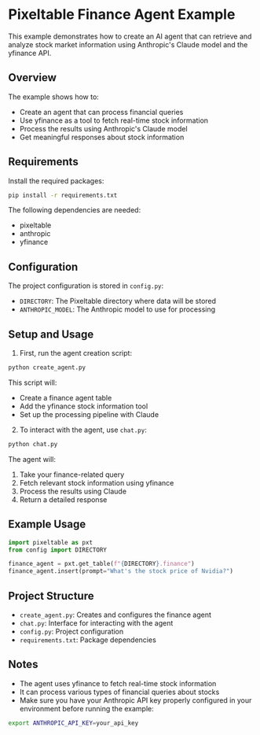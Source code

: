 # Pixeltable Finance Agent Example

This example demonstrates how to create an AI agent that can retrieve and analyze stock market information using Anthropic's Claude model and the yfinance API.

## Overview

The example shows how to:
- Create an agent that can process financial queries
- Use yfinance as a tool to fetch real-time stock information
- Process the results using Anthropic's Claude model
- Get meaningful responses about stock information

## Requirements

Install the required packages:
```bash
pip install -r requirements.txt
```

The following dependencies are needed:
- pixeltable
- anthropic
- yfinance

## Configuration

The project configuration is stored in `config.py`:
- `DIRECTORY`: The Pixeltable directory where data will be stored
- `ANTHROPIC_MODEL`: The Anthropic model to use for processing

## Setup and Usage

1. First, run the agent creation script:
```bash
python create_agent.py
```

This script will:
- Create a finance agent table
- Add the yfinance stock information tool
- Set up the processing pipeline with Claude

2. To interact with the agent, use `chat.py`:
```bash
python chat.py
```

The agent will:
1. Take your finance-related query
2. Fetch relevant stock information using yfinance
3. Process the results using Claude
4. Return a detailed response

## Example Usage

```python
import pixeltable as pxt
from config import DIRECTORY

finance_agent = pxt.get_table(f"{DIRECTORY}.finance")
finance_agent.insert(prompt="What's the stock price of Nvidia?")
```

## Project Structure

- `create_agent.py`: Creates and configures the finance agent
- `chat.py`: Interface for interacting with the agent
- `config.py`: Project configuration
- `requirements.txt`: Package dependencies

## Notes

- The agent uses yfinance to fetch real-time stock information
- It can process various types of financial queries about stocks
- Make sure you have your Anthropic API key properly configured in your environment before running the example:

```bash
export ANTHROPIC_API_KEY=your_api_key
```

